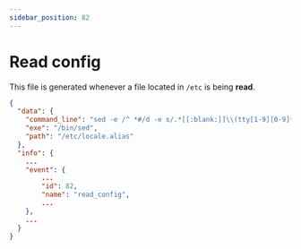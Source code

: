 ```yaml
---
sidebar_position: 82
---
```


# Read config

This file is generated whenever a file located in `/etc` is being **read**.

```json
{
  "data": {
    "command_line": "sed -e /^ *#/d -e s/.*[[:blank:]]\\(tty[1-9][0-9]*\\).*/\\1/ -e s/.*[[:blank:]]\\(ttyv[0-9a-f]\\).*/\\1/",
    "exe": "/bin/sed",
    "path": "/etc/locale.alias"
  },
  "info": {
    ...
    "event": {
        ...
        "id": 82,
        "name": "read_config",
        ...
    },
    ...
  }
}
```

